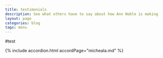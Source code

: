 ```yaml
---
title: testimonials
description: See what others have to say about how Ann Noble is making a differance in their lives.
layout: page
categories: blog
tags: menu
---
```

#test

{% include accordion.html accordPage="micheala.md" %}
